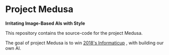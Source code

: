 # Project Medusa
**Irritating Image-Based AIs with Style**

This repository contains the source-code for the project Medusa. 

The goal of project Medusa is to win [2018's Informaticup](https://gi.de/informaticup/) , with building our own AI. 

